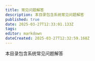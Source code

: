 ```yaml
---
title: 常见问题解答
description: 本目录包含系统常见问题解答
published: true
date: 2025-03-27T12:33:01.133Z
tags: 
editor: markdown
dateCreated: 2025-03-27T12:32:59.168Z
---
```


本目录包含系统常见问题解答